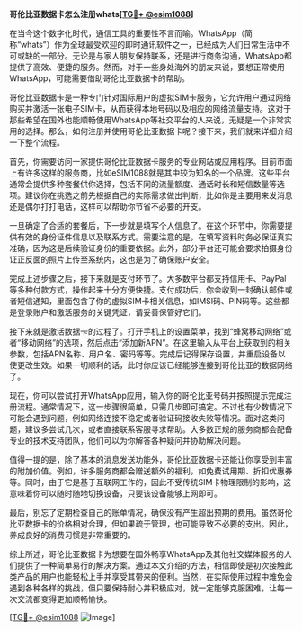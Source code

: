 **哥伦比亚数据卡怎么注册whats[[TG💪+ @esim1088](https://t.me/s/esim1088)]**

在当今这个数字化时代，通信工具的重要性不言而喻。WhatsApp（简称“whats”）作为全球最受欢迎的即时通讯软件之一，已经成为人们日常生活中不可或缺的一部分。无论是与家人朋友保持联系，还是进行商务沟通，WhatsApp都提供了高效、便捷的服务。然而，对于一些身处海外的朋友来说，要想正常使用WhatsApp，可能需要借助哥伦比亚数据卡的帮助。

哥伦比亚数据卡是一种专门针对国际用户的虚拟SIM卡服务，它允许用户通过网络购买并激活一张电子SIM卡，从而获得本地号码以及相应的网络流量支持。这对于那些希望在国外也能顺畅使用WhatsApp等社交平台的人来说，无疑是一个非常实用的选择。那么，如何注册并使用哥伦比亚数据卡呢？接下来，我们就来详细介绍一下整个流程。

首先，你需要访问一家提供哥伦比亚数据卡服务的专业网站或应用程序。目前市面上有许多这样的服务商，比如eSIM1088就是其中较为知名的一个品牌。这些平台通常会提供多种套餐供你选择，包括不同的流量额度、通话时长和短信数量等选项。建议你在挑选之前先根据自己的实际需求做出判断，比如你是主要用来发消息还是偶尔打打电话，这样可以帮助你节省不必要的开支。

一旦确定了合适的套餐后，下一步就是填写个人信息了。在这个环节中，你需要提供有效的身份证件信息以及联系方式。需要注意的是，在填写资料时务必保证真实准确，因为这是后续验证身份的重要依据。此外，部分平台还可能会要求拍摄身份证正反面的照片上传至系统内，这也是为了确保账户安全。

完成上述步骤之后，接下来就是支付环节了。大多数平台都支持信用卡、PayPal等多种付款方式，操作起来十分方便快捷。支付成功后，你会收到一封确认邮件或者短信通知，里面包含了你的虚拟SIM卡相关信息，如IMSI码、PIN码等。这些都是登录账户和激活服务的关键凭证，请妥善保管好它们。

接下来就是激活数据卡的过程了。打开手机上的设置菜单，找到“蜂窝移动网络”或者“移动网络”的选项，然后点击“添加新APN”。在这里输入从平台上获取到的相关参数，包括APN名称、用户名、密码等等。完成后记得保存设置，并重启设备以使更改生效。如果一切顺利的话，此时你应该已经能够连接到哥伦比亚的数据网络了。

现在，你可以尝试打开WhatsApp应用，输入你的哥伦比亚号码并按照提示完成注册流程。通常情况下，这一步骤很简单，只需几步即可搞定。不过也有少数情况下可能会遇到问题，例如网络连接不稳定或者验证码接收失败等情况。面对这类问题，建议多尝试几次，或者直接联系客服寻求帮助。大多数正规的服务商都会配备专业的技术支持团队，他们可以为你解答各种疑问并协助解决问题。

值得一提的是，除了基本的消息发送功能外，哥伦比亚数据卡还能让你享受到丰富的附加价值。例如，许多服务商都会赠送额外的福利，如免费试用期、折扣优惠券等。同时，由于它是基于互联网工作的，因此不受传统SIM卡物理限制的影响，这意味着你可以随时随地切换设备，只要该设备能够上网即可。

最后，别忘了定期检查自己的账单情况，确保没有产生超出预期的费用。虽然哥伦比亚数据卡的价格相对合理，但如果疏于管理，也可能导致不必要的支出。因此，养成良好的消费习惯是非常重要的。

综上所述，哥伦比亚数据卡为想要在国外畅享WhatsApp及其他社交媒体服务的人们提供了一种简单易行的解决方案。通过本文介绍的方法，相信即使是初次接触此类产品的用户也能轻松上手并享受其带来的便利。当然，在实际使用过程中难免会遇到各种各样的挑战，但只要保持耐心并积极应对，就一定能够克服困难，让每一次交流都变得更加顺畅愉快。

[[TG💪+ @esim1088](https://t.me/s/esim1088) ![Image](https://i.postimg.cc/4NQfJmqS/Snipaste-2025-05-13-00-14-12.png)]